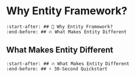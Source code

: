 # Why Entity Framework?

```{include} ../../README.md
:start-after: ## 🎯 Why Entity Framework?
:end-before: ## 🔥 What Makes Entity Different
```

## What Makes Entity Different

```{include} ../../README.md
:start-after: ## 🔥 What Makes Entity Different
:end-before: ## ⚡ 30-Second Quickstart
```
